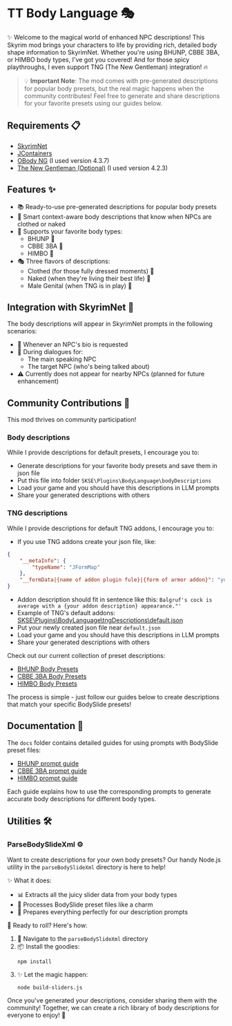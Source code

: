 # TT Body Language 🎭

✨ Welcome to the magical world of enhanced NPC descriptions! This Skyrim mod brings your characters to life by providing rich, detailed body shape information to SkyrimNet. Whether you're using BHUNP, CBBE 3BA, or HIMBO body types, I've got you covered! And for those spicy playthroughs, I even support TNG (The New Gentleman) integration! 🔥

> 💡 **Important Note**: The mod comes with pre-generated descriptions for popular body presets, but the real magic happens when the community contributes! Feel free to generate and share descriptions for your favorite presets using our guides below.

## Requirements 📋

- [SkyrimNet](https://github.com/MinLL/SkyrimNet-GamePlugin)
- [JContainers](https://www.nexusmods.com/skyrimspecialedition/mods/16495)
- [OBody NG](https://www.nexusmods.com/skyrimspecialedition/mods/77016) (I used version 4.3.7)
- [The New Gentleman (Optional)](https://www.nexusmods.com/skyrimspecialedition/mods/104215) (I used version 4.2.3)

## Features ✨

- 📚 Ready-to-use pre-generated descriptions for popular body presets
- 🎯 Smart context-aware body descriptions that know when NPCs are clothed or naked
- 👗 Supports your favorite body types:
  - BHUNP 💃
  - CBBE 3BA 👒
  - HIMBO 💪
- 🎭 Three flavors of descriptions:
  - Clothed (for those fully dressed moments) 👔
  - Naked (when they're living their best life) 🌟
  - Male Genital (when TNG is in play) 🔞

## Integration with SkyrimNet 🤖

The body descriptions will appear in SkyrimNet prompts in the following scenarios:
- 📝 Whenever an NPC's bio is requested
- 💬 During dialogues for:
  - The main speaking NPC
  - The target NPC (who's being talked about)
- ⚠️ Currently does not appear for nearby NPCs (planned for future enhancement)

## Community Contributions 🤝
This mod thrives on community participation! 

### Body descriptions
While I provide descriptions for default presets, I encourage you to:
- Generate descriptions for your favorite body presets and save them in json file
- Put this file into folder `SKSE\Plugins\BodyLanguage\bodyDescriptions`
- Load your game and you should have this descriptions in LLM prompts
- Share your generated descriptions with others

### TNG descriptions
While I provide descriptions for default TNG addons, I encourage you to:
- If you use TNG addons create your json file, like:
```json
{
    "__metaInfo": {
        "typeName": "JFormMap"
    },
    "__formData|{name of addon plugin fule}|{form of armor addon}": "your addon description"
}
```
- Addon description should fit in sentence like this: `Balgruf's cock is average with a {your addon description} appearance."'`
- Example of TNG's default addons: [SKSE\Plugins\BodyLanguage\tngDescriptions\default.json](SKSE\Plugins\BodyLanguage\tngDescriptions\default.json)
- Put your newly created json file near `default.json`
- Load your game and you should have this descriptions in LLM prompts
- Share your generated descriptions with others

Check out our current collection of preset descriptions:
- [BHUNP Body Presets](./docs/BHUNP_descriptions.md)
- [CBBE 3BA Body Presets](./docs/CBBE_3BA_descriptions.md)
- [HIMBO Body Presets](./docs/HIMBO_descriptions.md)

The process is simple - just follow our guides below to create descriptions that match your specific BodySlide presets!

## Documentation 📖

The `docs` folder contains detailed guides for using prompts with BodySlide preset files:
- [BHUNP prompt guide](./docs/BHUNP%20prompt%20guide.md)
- [CBBE 3BA prompt guide](./docs/CBBE%203BA%20prompt%20guide.md)
- [HIMBO prompt guide](./docs/HIMBO%20prompt%20guide.md)

Each guide explains how to use the corresponding prompts to generate accurate body descriptions for different body types.

## Utilities 🛠️

### ParseBodySlideXml ⚙️

Want to create descriptions for your own body presets? Our handy Node.js utility in the `parseBodySlideXml` directory is here to help! 

✨ What it does:
- 📊 Extracts all the juicy slider data from your body types
- 🔄 Processes BodySlide preset files like a charm
- 🎯 Prepares everything perfectly for our description prompts

🚀 Ready to roll? Here's how:
1. 📂 Navigate to the `parseBodySlideXml` directory
2. 📦 Install the goodies:
   ```
   npm install
   ```
3. ✨ Let the magic happen:
   ```
   node build-sliders.js
   ```

Once you've generated your descriptions, consider sharing them with the community! Together, we can create a rich library of body descriptions for everyone to enjoy! 🌟